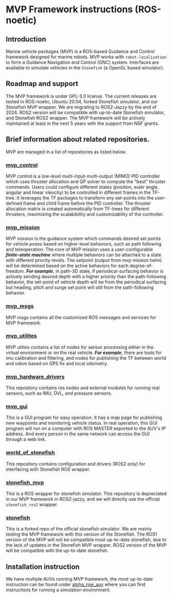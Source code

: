 # MVP Framework instructions (ROS-noetic)

## Introduction
Marine vehicle packages (MVP) is a ROS-based Guidance and Control framework designed for marine robots. 
MVP works with `robot-localization` to form a Guidance Navigation and Control (GNC) system.
Interfaces are available to simulate vehicles in the `Stonefish` (a OpenGL based simulator).

## Roadmap and support
The MVP framework is under GPL-3.0 license. 
The current releases are tested in ROS-noetic, Ubuntu 20.04, forked Stonefish simulator, and our Stonefish MVP wrapper.
We are migrating to ROS2-Jazzy by the end of 2024.
ROS2 version will be compatible with up-to-date Stonefish simulator, and Stonefish ROS2 wrapper.
The MVP framework will be actively maintained at least in the next 5 years with the support from NSF grants.

## Brief information about related repositories.
MVP are managed in a list of repositories as listed below.

### [mvp_control](https://github.com/uri-ocean-robotics/mvp_control) 
MVP control is a low-level multi-input-multi-output (MIMO) PID controller which uses thruster allocation and QP solver to compute the "best" thruster commands.
Users could configure different states (position, euler angle, angular and linear vleocity) to be controlled in different frames in the TF-tree.
It leverages the TF packages to transform any set-points into the user-defined frame and child frame before the PID controller.
The thruster allocation matrix is created automatically from TF-trees for different thrusters, maximizing the scalabibility and customizability of the controller.

### [mvp_mission](https://github.com/uri-ocean-robotics/mvp_mission)
MVP mission is the guidance system which commands desired set points for vehicle poses based on higher-level behaviors, such as path following and teleoperation.
The core of MVP mission uses a user-configurable ***finite-state machine*** where multiple behaviors can be attached to a state with different priority-levels. 
The setpoint (output from mvp mission helm) will be determined based on the active behaviors for each degree-of-freedom. ***For example***, in path-3D state, if periodical-surfacing behavior is actively sending desired depth with a higher priority than the path-following behavior, the set-point of vehicle depth will be from the periodical surfacing but heading, pitch and surge set point will still from the path-following behavior.

### [mvp_msgs](https://github.com/uri-ocean-robotics/mvp_msgs)
MVP msgs contains all the customized ROS messages and services for MVP framework.

### [mvp_utilites](https://github.com/uri-ocean-robotics/mvp_utilities)
MVP utilies contains a list of nodes for sensor processing either in the virtual environment or on the real vehicle. ***For example***, there are tools for imu calibration and filtering, and nodes for publishing the TF between world and odom based on GPS fix and local odometry.

### [mvp_hardware_drivers](https://github.com/uri-ocean-robotics/mvp_hardware_drivers)
This repository contains ros nodes and external modules for running real sensors, such as IMU, DVL, and pressure sensors.

### [mvp_gui](https://github.com/uri-ocean-robotics/mvp_gui)
This is a GUI program for easy operation. It has a map page for publishing new waypoints and monitoring vehicle status.
In real operation, this GUI program will run on a computer with ROS MASTER exported to the AUV's IP address.
And every person in the same network can access the GUI through a web link.

### [world_of_stonefish](https://github.com/uri-ocean-robotics/world_of_stonefish)
This repository contains configuration and drivers (ROS2 only) for interfacing with Stonefish ROS wrapper.

### [stonefish_mvp](https://github.com/uri-ocean-robotics/stonefish_mvp)
This is a ROS wrapper for stonefish simulator. This repository is depreciated in our MVP framework in ROS2-jazzy, and we will directly use the official `stonefish_ros2` wrapper.

### [stonefish](https://github.com/uri-ocean-robotics/stonefish)
This is a forked repo of the official stonefish simulator. We are mainly testing the MVP framework with this version of the Stonefish.
The ROS1 version of the MVP will not be compatible most up-to-date stonefish, due to the lack of updates in the Stonefish MVP wrapper.
ROS2 version of the MVP will be compatible with the up-to-date stonefish.


## Installation instruction
We have multiple AUVs running MVP framework, the most up-to-date instruction can be found under [alpha_rise_auv](https://github.com/GSO-soslab/alpha_rise_auv) where you can find instructions for running a simulation environment.


